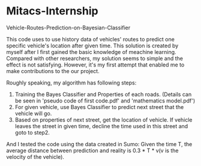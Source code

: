 # Mitacs-Internship
Vehicle-Routes-Prediction-on-Bayesian-Classifier

This code uses to use history data of vehicles' routes to predict one specific vehicle's location after given time. This solution is created
by myself after I first gained the basic knowledge of meachine learning. Compared with other researchers, my solution seems to simple and 
the effect is not satisfying. However, it's my first attempt that enabled me to make contributions to the our project.

Roughly speaking, my algorithm has following steps:
1. Training the Bayes Classifier and Properties of each roads. (Details can be seen in 'pseudo code of first code.pdf' and 'mathematics model.pdf')
2. For given vehicle, use Bayes Classifier to predict next street that the vehicle will go.
3. Based on properties of next street, get the location of vehicle. If vehicle leaves the street in given time, decline the time used in 
this street and goto to step2.

And I tested the code using the data created in Sumo:
Given the time T, the average distance between prediction and reality is 0.3 * T * v(v is the velocity of the vehicle).
